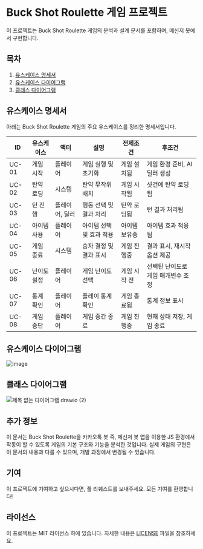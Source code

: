 # Buck Shot Roulette 게임 프로젝트

이 프로젝트는 Buck Shot Roulette 게임의 분석과 설계 문서를 포함하며, 메신저 봇에서 구현합니다.

## 목차

1. [유스케이스 명세서](#유스케이스-명세서)
2. [유스케이스 다이어그램](#유스케이스-다이어그램)
3. [클래스 다이어그램](#클래스-다이어그램)

## 유스케이스 명세서

아래는 Buck Shot Roulette 게임의 주요 유스케이스를 정리한 명세서입니다.

| ID | 유스케이스 | 액터 | 설명 | 전제조건 | 후조건 |
|----|------------|------|------|----------|--------|
| UC-01 | 게임 시작 | 플레이어 | 게임 실행 및 초기화 | 게임 설치됨 | 게임 환경 준비, AI 딜러 생성 |
| UC-02 | 탄약 로딩 | 시스템 | 탄약 무작위 배치 | 게임 시작됨 | 샷건에 탄약 로딩됨 |
| UC-03 | 턴 진행 | 플레이어, 딜러 | 행동 선택 및 결과 처리 | 탄약 로딩됨 | 턴 결과 처리됨 |
| UC-04 | 아이템 사용 | 플레이어 | 아이템 선택 및 효과 적용 | 아이템 보유중 | 아이템 효과 적용됨 |
| UC-05 | 게임 종료 | 시스템 | 승자 결정 및 결과 표시 | 게임 진행중 | 결과 표시, 재시작 옵션 제공 |
| UC-06 | 난이도 설정 | 플레이어 | 게임 난이도 선택 | 게임 시작 전 | 선택된 난이도로 게임 매개변수 조정 |
| UC-07 | 통계 확인 | 플레이어 | 플레이 통계 확인 | 게임 종료됨 | 통계 정보 표시 |
| UC-08 | 게임 중단 | 플레이어 | 게임 중간 종료 | 게임 진행중 | 현재 상태 저장, 게임 종료 |

## 유스케이스 다이어그램
![image](https://github.com/NLessW/KakaoTalkBot/assets/63160418/730862eb-f738-49dd-8ce8-1c2db9cb67c6)


## 클래스 다이어그램
![제목 없는 다이어그램 drawio (2)](https://github.com/NLessW/KakaoTalkBot/assets/63160418/2e277892-ef5c-4468-a7a2-8cad3ad992e4)


## 추가 정보

이 문서는 Buck Shot Roulette을 카카오톡 봇 즉, 메신저 봇 앱을 이용한 JS 환경에서 작동이 할 수 있도록 게임의 기본 구조와 기능을 분석한 것입니다. 실제 게임의 구현은 이 문서의 내용과 다를 수 있으며, 개발 과정에서 변경될 수 있습니다.

## 기여

이 프로젝트에 기여하고 싶으시다면, 풀 리퀘스트를 보내주세요. 모든 기여를 환영합니다!

## 라이선스
이 프로젝트는 MIT 라이선스 하에 있습니다. 
자세한 내용은 [LICENSE](LICENSE) 파일을 참조하세요.
